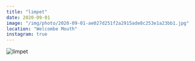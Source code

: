 ```yaml
---
title: "limpet"
date: 2020-09-01
image: "/img/photo/2020-09-01-ae027d251f2a2915ade8c253e1a23bb1.jpg"
location: "Welcombe Mouth"
instagram: true
---
```


![limpet](/img/photo/2020-09-01-ae027d251f2a2915ade8c253e1a23bb1.jpg)
